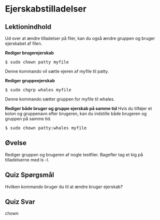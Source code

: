 # Ejerskabstilladelser

## Lektionindhold

Ud over at ændre tilladelser på filer, kan du også ændre gruppen og bruger ejerskabet af filen.

<b>Rediger brugerejerskab</b>

<pre>$ sudo chown patty myfile</pre>

Denne kommando vil sætte ejeren af myfile til patty.

<b>Rediger gruppeejerskab</b>

<pre>$ sudo chgrp whales myfile</pre>

Denne kommando sætter gruppen for myfile til whales.

<b>Rediger både bruger og gruppe ejerskab på samme tid</b>
Hvis du tilføjer et kolon og gruppenavn efter brugeren, kan du indstille både brugeren og gruppen på samme tid.

<pre>$ sudo chown patty:whales myfile</pre>

## Øvelse

Rediger gruppen og brugeren af nogle testfiler. Bagefter tag et kig på tilladelserne med ls -l.

## Quiz Spørgsmål

Hvilken kommando bruger du til at ændre bruger ejerskab?

## Quiz Svar

chown
